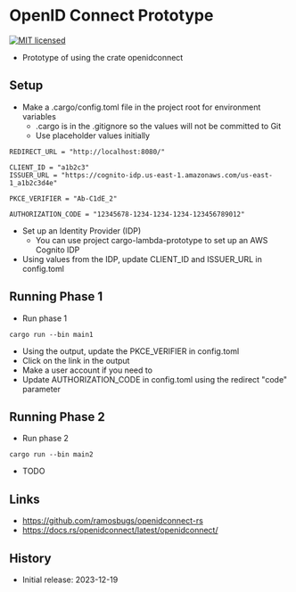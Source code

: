 # OpenID Connect Prototype

[![MIT licensed][mit-badge]][mit-url]

[mit-badge]: https://img.shields.io/badge/license-MIT-blue.svg
[mit-url]: https://github.com/david-wallace-croft/openidconnect-prototype/blob/main/LICENSE.txt

- Prototype of using the crate openidconnect

## Setup

- Make a .cargo/config.toml file in the project root for environment variables
  - .cargo is in the .gitignore so the values will not be committed to Git
  - Use placeholder values initially
```
REDIRECT_URL = "http://localhost:8080/"

CLIENT_ID = "a1b2c3"
ISSUER_URL = "https://cognito-idp.us-east-1.amazonaws.com/us-east-1_a1b2c3d4e"

PKCE_VERIFIER = "Ab-C1dE_2"

AUTHORIZATION_CODE = "12345678-1234-1234-1234-123456789012"
```
- Set up an Identity Provider (IDP)
  - You can use project cargo-lambda-prototype to set up an AWS Cognito IDP
- Using values from the IDP, update CLIENT_ID and ISSUER_URL in config.toml

## Running Phase 1

- Run phase 1
```
cargo run --bin main1
```
- Using the output, update the PKCE_VERIFIER in config.toml
- Click on the link in the output
- Make a user account if you need to
- Update AUTHORIZATION_CODE in config.toml using the redirect "code" parameter

## Running Phase 2

- Run phase 2
```
cargo run --bin main2
```
- TODO

## Links

- https://github.com/ramosbugs/openidconnect-rs
- https://docs.rs/openidconnect/latest/openidconnect/

## History

- Initial release: 2023-12-19
